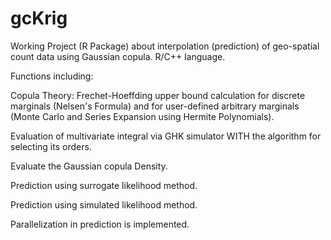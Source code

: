 # gcKrig

Working Project (R Package) about interpolation (prediction) of geo-spatial count data using Gaussian copula. R/C++ language.



Functions including:

Copula Theory: Frechet-Hoeffding upper bound calculation for discrete marginals (Nelsen's Formula) and for user-defined arbitrary marginals (Monte Carlo and Series Expansion using Hermite Polynomials).

Evaluation of multivariate integral via GHK simulator WITH the algorithm for selecting its orders.

Evaluate the Gaussian copula Density.

Prediction using surrogate likelihood method.

Prediction using simulated likelihood method.

Parallelization in prediction is implemented.
